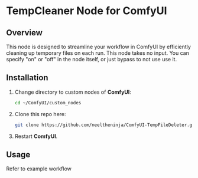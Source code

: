 # TempCleaner Node for ComfyUI

## Overview
This node is designed to streamline your workflow in ComfyUI by efficiently cleaning up temporary files on each run. This node takes no input. You can specify "on" or "off" in the node itself, or just bypass to not use use it. 

## Installation

1. Change directory to custom nodes of **ComfyUI**:

   ```bash
   cd ~/ComfyUI/custom_nodes
   ```

2. Clone this repo here:

   ```bash
   git clone https://github.com/neeltheninja/ComfyUI-TempFileDeleter.git
   ```

3. Restart **ComfyUI**.

## Usage
Refer to example workflow

